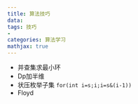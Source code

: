 ```yaml
---
title: 算法技巧
data: 
tags: 技巧
-
categories: 算法学习
mathjax: true
---
```

- 并查集求最小环
- Dp加半维
- 状压枚举子集 `for(int i=s;i;i=s&(i-1))`
- Floyd
<!--stackedit_data:
eyJoaXN0b3J5IjpbNzIwMjE4Njk3LDEyMjc1NjEzMDgsLTIwMD
cxMTA1MzgsLTIwNzAwOTcyMDEsLTcyMTA4NDMzNywtMTU5MTQx
MzEwLC0yMDA3MTEwNTM4LDE1NTYzMTkxODBdfQ==
-->
